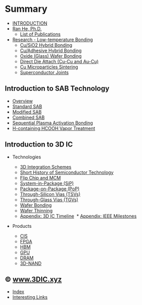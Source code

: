 # Summary

* [INTRODUCTION](INTRO.md)
* [Ran He, Ph.D.](heran.md)
  * [List of Publications](heran/pub.md)
* [Research - Low-temperature Bonding](heran/research-bonding.md)
  * [Cu/SiO2 Hybrid Bonding](heran/Cu-oxide-hybrid-bonding.md)
  * [Cu/Adhesive Hybrid Bonding](heran/Cu-adhesive-hybrid-bonding.md)
  * [Oxide \(Glass\) Wafer Bonding](heran/glass-glass-bonding.md)
  * [Direct Die Attach \(Cu-Cu and Au-Cu\)](heran/direct-die-attach.md)
  * [Cu Microparticles Sintering](heran/Cu-microparticles-sintering.md)
  * [Superconductor Joints](heran/superconductor-joints.md)

## Introduction to SAB Technology

* [Overview](sab/sab.md)
* [Standard SAB](sab/standard-sab.md)
* [Modified SAB](sab/modified-sab.md)
* [Combined SAB](sab/combined-sab.md)
* [Sequential Plasma Activation Bonding](sab/sequential-plasma-activation-bonding.md)
* [H-containing HCOOH Vapor Treatment](sab/h-containing-hcooh-vapor.md)

## Introduction to 3D IC

* Technologies
  * [3D Integration Schemes](tech/3d-schemes.md)
  * [Short History of Semiconductor Technology](tech/semiconductor.md)
  * [Flip Chip and MCM](tech/flip-chip-and-mcm.md)
  * [System-in-Package \(SiP\)](tech/sip.md)
  * [Package-on-Package \(PoP\)](tech/pop.md)
  * [Through-Silicon Vias \(TSVs\)](tech/tsv.md)
  * [Through-Glass Vias \(TGVs\)](tech/tgv.md)
  * [Wafer Bonding](tech/wafer-bonding.md)
  * [Wafer Thinning](tech/wafer-thinning.md)
  * [Appendix: 3D IC Timeline](tech/3dic-history.md)
  * [Appendix: IEEE Milestones](tech/ieee-milestones.md)

* Products
  * [CIS](tech/cis.md)
  * [FPGA](tech/fpga.md)
  * [HBM](tech/hbm.md)
  * [GPU]((tech/gpu.md))
  * [DRAM]((tech/dram.md))
  * [3D-NAND]((tech/3d-nand.md))

## © www.3DIC.xyz

* [Index](tags.md)
* [Interesting Links](links.md)


